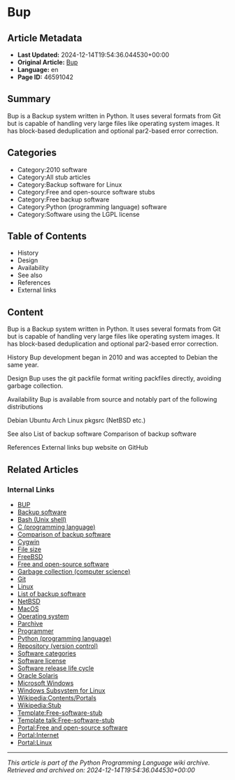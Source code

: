 # Bup

## Article Metadata

- **Last Updated:** 2024-12-14T19:54:36.044530+00:00
- **Original Article:** [Bup](https://en.wikipedia.org/wiki/Bup)
- **Language:** en
- **Page ID:** 46591042

## Summary

Bup is a Backup system written in Python. It uses several formats from Git but is capable of handling very large files like operating system images. It has block-based deduplication and optional par2-based error correction.

## Categories

- Category:2010 software
- Category:All stub articles
- Category:Backup software for Linux
- Category:Free and open-source software stubs
- Category:Free backup software
- Category:Python (programming language) software
- Category:Software using the LGPL license

## Table of Contents

- History
- Design
- Availability
- See also
- References
- External links

## Content

Bup is a Backup system written in Python. It uses several formats from Git but is capable of handling very large files like operating system images. It has block-based deduplication and optional par2-based error correction.

History
Bup development began in 2010 and was accepted to Debian the same year.

Design
Bup uses the git packfile format writing packfiles directly, avoiding garbage collection.

Availability
Bup is available from source and notably part of the following distributions

Debian
Ubuntu
Arch Linux
pkgsrc (NetBSD etc.)

See also
List of backup software
Comparison of backup software

References
External links
bup website on GitHub

## Related Articles

### Internal Links

- [BUP](https://en.wikipedia.org/wiki/BUP)
- [Backup software](https://en.wikipedia.org/wiki/Backup_software)
- [Bash (Unix shell)](https://en.wikipedia.org/wiki/Bash_(Unix_shell))
- [C (programming language)](https://en.wikipedia.org/wiki/C_(programming_language))
- [Comparison of backup software](https://en.wikipedia.org/wiki/Comparison_of_backup_software)
- [Cygwin](https://en.wikipedia.org/wiki/Cygwin)
- [File size](https://en.wikipedia.org/wiki/File_size)
- [FreeBSD](https://en.wikipedia.org/wiki/FreeBSD)
- [Free and open-source software](https://en.wikipedia.org/wiki/Free_and_open-source_software)
- [Garbage collection (computer science)](https://en.wikipedia.org/wiki/Garbage_collection_(computer_science))
- [Git](https://en.wikipedia.org/wiki/Git)
- [Linux](https://en.wikipedia.org/wiki/Linux)
- [List of backup software](https://en.wikipedia.org/wiki/List_of_backup_software)
- [NetBSD](https://en.wikipedia.org/wiki/NetBSD)
- [MacOS](https://en.wikipedia.org/wiki/MacOS)
- [Operating system](https://en.wikipedia.org/wiki/Operating_system)
- [Parchive](https://en.wikipedia.org/wiki/Parchive)
- [Programmer](https://en.wikipedia.org/wiki/Programmer)
- [Python (programming language)](https://en.wikipedia.org/wiki/Python_(programming_language))
- [Repository (version control)](https://en.wikipedia.org/wiki/Repository_(version_control))
- [Software categories](https://en.wikipedia.org/wiki/Software_categories)
- [Software license](https://en.wikipedia.org/wiki/Software_license)
- [Software release life cycle](https://en.wikipedia.org/wiki/Software_release_life_cycle)
- [Oracle Solaris](https://en.wikipedia.org/wiki/Oracle_Solaris)
- [Microsoft Windows](https://en.wikipedia.org/wiki/Microsoft_Windows)
- [Windows Subsystem for Linux](https://en.wikipedia.org/wiki/Windows_Subsystem_for_Linux)
- [Wikipedia:Contents/Portals](https://en.wikipedia.org/wiki/Wikipedia:Contents/Portals)
- [Wikipedia:Stub](https://en.wikipedia.org/wiki/Wikipedia:Stub)
- [Template:Free-software-stub](https://en.wikipedia.org/wiki/Template:Free-software-stub)
- [Template talk:Free-software-stub](https://en.wikipedia.org/wiki/Template_talk:Free-software-stub)
- [Portal:Free and open-source software](https://en.wikipedia.org/wiki/Portal:Free_and_open-source_software)
- [Portal:Internet](https://en.wikipedia.org/wiki/Portal:Internet)
- [Portal:Linux](https://en.wikipedia.org/wiki/Portal:Linux)

---
_This article is part of the Python Programming Language wiki archive._
_Retrieved and archived on: 2024-12-14T19:54:36.044530+00:00_